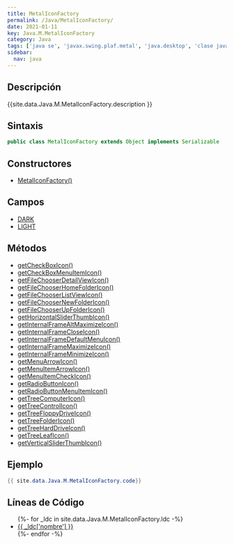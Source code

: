 ```yaml
---
title: MetalIconFactory
permalink: /Java/MetalIconFactory/
date: 2021-01-11
key: Java.M.MetalIconFactory
category: Java
tags: ['java se', 'javax.swing.plaf.metal', 'java.desktop', 'clase java', 'Java 1.0']
sidebar: 
  nav: java
---
```


## Descripción
{{site.data.Java.M.MetalIconFactory.description }}

## Sintaxis
~~~java
public class MetalIconFactory extends Object implements Serializable
~~~

## Constructores
* [MetalIconFactory()](/Java/MetalIconFactory/MetalIconFactory/)

## Campos
* [DARK](/Java/MetalIconFactory/DARK)
* [LIGHT](/Java/MetalIconFactory/LIGHT)

## Métodos
* [getCheckBoxIcon()](/Java/MetalIconFactory/getCheckBoxIcon)
* [getCheckBoxMenuItemIcon()](/Java/MetalIconFactory/getCheckBoxMenuItemIcon)
* [getFileChooserDetailViewIcon()](/Java/MetalIconFactory/getFileChooserDetailViewIcon)
* [getFileChooserHomeFolderIcon()](/Java/MetalIconFactory/getFileChooserHomeFolderIcon)
* [getFileChooserListViewIcon()](/Java/MetalIconFactory/getFileChooserListViewIcon)
* [getFileChooserNewFolderIcon()](/Java/MetalIconFactory/getFileChooserNewFolderIcon)
* [getFileChooserUpFolderIcon()](/Java/MetalIconFactory/getFileChooserUpFolderIcon)
* [getHorizontalSliderThumbIcon()](/Java/MetalIconFactory/getHorizontalSliderThumbIcon)
* [getInternalFrameAltMaximizeIcon()](/Java/MetalIconFactory/getInternalFrameAltMaximizeIcon)
* [getInternalFrameCloseIcon()](/Java/MetalIconFactory/getInternalFrameCloseIcon)
* [getInternalFrameDefaultMenuIcon()](/Java/MetalIconFactory/getInternalFrameDefaultMenuIcon)
* [getInternalFrameMaximizeIcon()](/Java/MetalIconFactory/getInternalFrameMaximizeIcon)
* [getInternalFrameMinimizeIcon()](/Java/MetalIconFactory/getInternalFrameMinimizeIcon)
* [getMenuArrowIcon()](/Java/MetalIconFactory/getMenuArrowIcon)
* [getMenuItemArrowIcon()](/Java/MetalIconFactory/getMenuItemArrowIcon)
* [getMenuItemCheckIcon()](/Java/MetalIconFactory/getMenuItemCheckIcon)
* [getRadioButtonIcon()](/Java/MetalIconFactory/getRadioButtonIcon)
* [getRadioButtonMenuItemIcon()](/Java/MetalIconFactory/getRadioButtonMenuItemIcon)
* [getTreeComputerIcon()](/Java/MetalIconFactory/getTreeComputerIcon)
* [getTreeControlIcon()](/Java/MetalIconFactory/getTreeControlIcon)
* [getTreeFloppyDriveIcon()](/Java/MetalIconFactory/getTreeFloppyDriveIcon)
* [getTreeFolderIcon()](/Java/MetalIconFactory/getTreeFolderIcon)
* [getTreeHardDriveIcon()](/Java/MetalIconFactory/getTreeHardDriveIcon)
* [getTreeLeafIcon()](/Java/MetalIconFactory/getTreeLeafIcon)
* [getVerticalSliderThumbIcon()](/Java/MetalIconFactory/getVerticalSliderThumbIcon)

## Ejemplo
~~~java
{{ site.data.Java.M.MetalIconFactory.code}}
~~~

## Líneas de Código
<ul>
{%- for _ldc in site.data.Java.M.MetalIconFactory.ldc -%}
   <li>
       <a href="{{_ldc['url'] }}">{{ _ldc['nombre'] }}</a>
   </li>
{%- endfor -%}
</ul>
